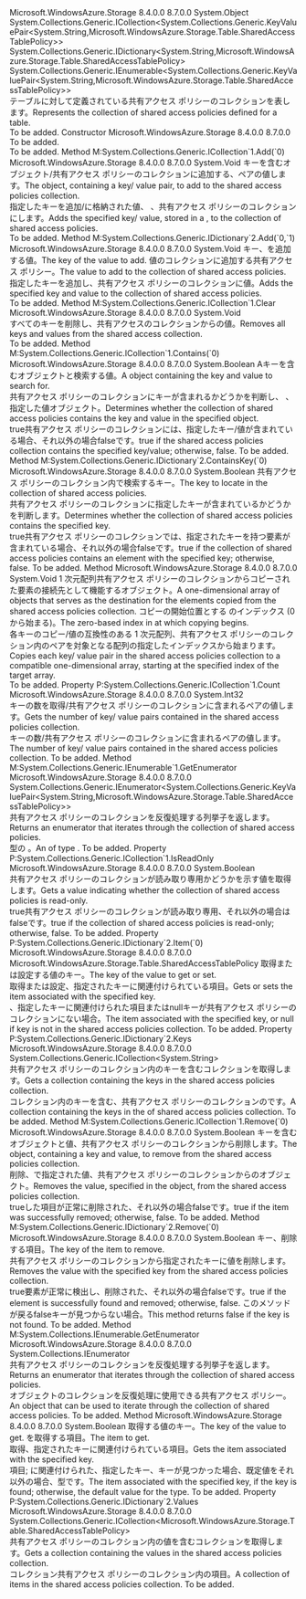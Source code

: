 <Type Name="SharedAccessTablePolicies" FullName="Microsoft.WindowsAzure.Storage.Table.SharedAccessTablePolicies">
  <TypeSignature Language="C#" Value="public sealed class SharedAccessTablePolicies : System.Collections.Generic.ICollection&lt;System.Collections.Generic.KeyValuePair&lt;string,Microsoft.WindowsAzure.Storage.Table.SharedAccessTablePolicy&gt;&gt;, System.Collections.Generic.IDictionary&lt;string,Microsoft.WindowsAzure.Storage.Table.SharedAccessTablePolicy&gt;, System.Collections.Generic.IEnumerable&lt;System.Collections.Generic.KeyValuePair&lt;string,Microsoft.WindowsAzure.Storage.Table.SharedAccessTablePolicy&gt;&gt;" />
  <TypeSignature Language="ILAsm" Value=".class public auto ansi sealed beforefieldinit SharedAccessTablePolicies extends System.Object implements class System.Collections.Generic.ICollection`1&lt;valuetype System.Collections.Generic.KeyValuePair`2&lt;string, class Microsoft.WindowsAzure.Storage.Table.SharedAccessTablePolicy&gt;&gt;, class System.Collections.Generic.IDictionary`2&lt;string, class Microsoft.WindowsAzure.Storage.Table.SharedAccessTablePolicy&gt;, class System.Collections.Generic.IEnumerable`1&lt;valuetype System.Collections.Generic.KeyValuePair`2&lt;string, class Microsoft.WindowsAzure.Storage.Table.SharedAccessTablePolicy&gt;&gt;, class System.Collections.IEnumerable" />
  <TypeSignature Language="DocId" Value="T:Microsoft.WindowsAzure.Storage.Table.SharedAccessTablePolicies" />
  <TypeSignature Language="VB.NET" Value="Public NotInheritable Class SharedAccessTablePolicies&#xA;Implements ICollection(Of KeyValuePair(Of String, SharedAccessTablePolicy)), IDictionary(Of String, SharedAccessTablePolicy), IEnumerable(Of KeyValuePair(Of String, SharedAccessTablePolicy))" />
  <TypeSignature Language="F#" Value="type SharedAccessTablePolicies = class&#xA;    interface IDictionary&lt;string, SharedAccessTablePolicy&gt;&#xA;    interface ICollection&lt;KeyValuePair&lt;string, SharedAccessTablePolicy&gt;&gt;&#xA;    interface seq&lt;KeyValuePair&lt;string, SharedAccessTablePolicy&gt;&gt;&#xA;    interface IEnumerable" />
  <AssemblyInfo>
    <AssemblyName>Microsoft.WindowsAzure.Storage</AssemblyName>
    <AssemblyVersion>8.4.0.0</AssemblyVersion>
    <AssemblyVersion>8.7.0.0</AssemblyVersion>
  </AssemblyInfo>
  <Base>
    <BaseTypeName>System.Object</BaseTypeName>
  </Base>
  <Interfaces>
    <Interface>
      <InterfaceName>System.Collections.Generic.ICollection&lt;System.Collections.Generic.KeyValuePair&lt;System.String,Microsoft.WindowsAzure.Storage.Table.SharedAccessTablePolicy&gt;&gt;</InterfaceName>
    </Interface>
    <Interface>
      <InterfaceName>System.Collections.Generic.IDictionary&lt;System.String,Microsoft.WindowsAzure.Storage.Table.SharedAccessTablePolicy&gt;</InterfaceName>
    </Interface>
    <Interface>
      <InterfaceName>System.Collections.Generic.IEnumerable&lt;System.Collections.Generic.KeyValuePair&lt;System.String,Microsoft.WindowsAzure.Storage.Table.SharedAccessTablePolicy&gt;&gt;</InterfaceName>
    </Interface>
  </Interfaces>
  <Docs>
    <summary>
            <span data-ttu-id="f4ff6-101">テーブルに対して定義されている共有アクセス ポリシーのコレクションを表します。</span><span class="sxs-lookup"><span data-stu-id="f4ff6-101">Represents the collection of shared access policies defined for a table.</span></span>
            </summary>
    <remarks>To be added.</remarks>
  </Docs>
  <Members>
    <Member MemberName=".ctor">
      <MemberSignature Language="C#" Value="public SharedAccessTablePolicies ();" />
      <MemberSignature Language="ILAsm" Value=".method public hidebysig specialname rtspecialname instance void .ctor() cil managed" />
      <MemberSignature Language="DocId" Value="M:Microsoft.WindowsAzure.Storage.Table.SharedAccessTablePolicies.#ctor" />
      <MemberSignature Language="VB.NET" Value="Public Sub New ()" />
      <MemberType>Constructor</MemberType>
      <AssemblyInfo>
        <AssemblyName>Microsoft.WindowsAzure.Storage</AssemblyName>
        <AssemblyVersion>8.4.0.0</AssemblyVersion>
        <AssemblyVersion>8.7.0.0</AssemblyVersion>
      </AssemblyInfo>
      <Parameters />
      <Docs>
        <summary>To be added.</summary>
        <remarks>To be added.</remarks>
      </Docs>
    </Member>
    <Member MemberName="Add">
      <MemberSignature Language="C#" Value="public void Add (System.Collections.Generic.KeyValuePair&lt;string,Microsoft.WindowsAzure.Storage.Table.SharedAccessTablePolicy&gt; item);" />
      <MemberSignature Language="ILAsm" Value=".method public hidebysig newslot virtual instance void Add(valuetype System.Collections.Generic.KeyValuePair`2&lt;string, class Microsoft.WindowsAzure.Storage.Table.SharedAccessTablePolicy&gt; item) cil managed" />
      <MemberSignature Language="DocId" Value="M:Microsoft.WindowsAzure.Storage.Table.SharedAccessTablePolicies.Add(System.Collections.Generic.KeyValuePair{System.String,Microsoft.WindowsAzure.Storage.Table.SharedAccessTablePolicy})" />
      <MemberSignature Language="VB.NET" Value="Public Sub Add (item As KeyValuePair(Of String, SharedAccessTablePolicy))" />
      <MemberSignature Language="F#" Value="abstract member Add : System.Collections.Generic.KeyValuePair&lt;string, Microsoft.WindowsAzure.Storage.Table.SharedAccessTablePolicy&gt; -&gt; unit&#xA;override this.Add : System.Collections.Generic.KeyValuePair&lt;string, Microsoft.WindowsAzure.Storage.Table.SharedAccessTablePolicy&gt; -&gt; unit" Usage="sharedAccessTablePolicies.Add item" />
      <MemberType>Method</MemberType>
      <Implements>
        <InterfaceMember>M:System.Collections.Generic.ICollection`1.Add(`0)</InterfaceMember>
      </Implements>
      <AssemblyInfo>
        <AssemblyName>Microsoft.WindowsAzure.Storage</AssemblyName>
        <AssemblyVersion>8.4.0.0</AssemblyVersion>
        <AssemblyVersion>8.7.0.0</AssemblyVersion>
      </AssemblyInfo>
      <ReturnValue>
        <ReturnType>System.Void</ReturnType>
      </ReturnValue>
      <Parameters>
        <Parameter Name="item" Type="System.Collections.Generic.KeyValuePair&lt;System.String,Microsoft.WindowsAzure.Storage.Table.SharedAccessTablePolicy&gt;" />
      </Parameters>
      <Docs>
        <param name="item"><span data-ttu-id="f4ff6-102"><see cref="T:System.Collections.Generic.KeyValuePair`2" />キーを含むオブジェクト/<see cref="T:Microsoft.WindowsAzure.Storage.Table.SharedAccessTablePolicy" />共有アクセス ポリシーのコレクションに追加する、ペアの値します。</span><span class="sxs-lookup"><span data-stu-id="f4ff6-102">The <see cref="T:System.Collections.Generic.KeyValuePair`2" /> object, containing a key/<see cref="T:Microsoft.WindowsAzure.Storage.Table.SharedAccessTablePolicy" /> value pair, to add to the shared access policies collection.</span></span></param>
        <summary>
            <span data-ttu-id="f4ff6-103">指定したキーを追加/<see cref="T:Microsoft.WindowsAzure.Storage.Table.SharedAccessTablePolicy" />に格納された値、 <see cref="T:System.Collections.Generic.KeyValuePair`2" />、共有アクセス ポリシーのコレクションにします。</span><span class="sxs-lookup"><span data-stu-id="f4ff6-103">Adds the specified key/<see cref="T:Microsoft.WindowsAzure.Storage.Table.SharedAccessTablePolicy" /> value, stored in a <see cref="T:System.Collections.Generic.KeyValuePair`2" />, to the collection of shared access policies.</span></span>
            </summary>
        <remarks>To be added.</remarks>
      </Docs>
    </Member>
    <Member MemberName="Add">
      <MemberSignature Language="C#" Value="public void Add (string key, Microsoft.WindowsAzure.Storage.Table.SharedAccessTablePolicy value);" />
      <MemberSignature Language="ILAsm" Value=".method public hidebysig newslot virtual instance void Add(string key, class Microsoft.WindowsAzure.Storage.Table.SharedAccessTablePolicy value) cil managed" />
      <MemberSignature Language="DocId" Value="M:Microsoft.WindowsAzure.Storage.Table.SharedAccessTablePolicies.Add(System.String,Microsoft.WindowsAzure.Storage.Table.SharedAccessTablePolicy)" />
      <MemberSignature Language="VB.NET" Value="Public Sub Add (key As String, value As SharedAccessTablePolicy)" />
      <MemberSignature Language="F#" Value="abstract member Add : string * Microsoft.WindowsAzure.Storage.Table.SharedAccessTablePolicy -&gt; unit&#xA;override this.Add : string * Microsoft.WindowsAzure.Storage.Table.SharedAccessTablePolicy -&gt; unit" Usage="sharedAccessTablePolicies.Add (key, value)" />
      <MemberType>Method</MemberType>
      <Implements>
        <InterfaceMember>M:System.Collections.Generic.IDictionary`2.Add(`0,`1)</InterfaceMember>
      </Implements>
      <AssemblyInfo>
        <AssemblyName>Microsoft.WindowsAzure.Storage</AssemblyName>
        <AssemblyVersion>8.4.0.0</AssemblyVersion>
        <AssemblyVersion>8.7.0.0</AssemblyVersion>
      </AssemblyInfo>
      <ReturnValue>
        <ReturnType>System.Void</ReturnType>
      </ReturnValue>
      <Parameters>
        <Parameter Name="key" Type="System.String" />
        <Parameter Name="value" Type="Microsoft.WindowsAzure.Storage.Table.SharedAccessTablePolicy" />
      </Parameters>
      <Docs>
        <param name="key"><span data-ttu-id="f4ff6-104">キー、<see cref="T:Microsoft.WindowsAzure.Storage.Table.SharedAccessTablePolicy" />を追加する値。</span><span class="sxs-lookup"><span data-stu-id="f4ff6-104">The key of the <see cref="T:Microsoft.WindowsAzure.Storage.Table.SharedAccessTablePolicy" /> value to add.</span></span></param>
        <param name="value"><span data-ttu-id="f4ff6-105"><see cref="T:Microsoft.WindowsAzure.Storage.Table.SharedAccessTablePolicy" />値のコレクションに追加する共有アクセス ポリシー。</span><span class="sxs-lookup"><span data-stu-id="f4ff6-105">The <see cref="T:Microsoft.WindowsAzure.Storage.Table.SharedAccessTablePolicy" /> value to add to the collection of shared access policies.</span></span></param>
        <summary>
            <span data-ttu-id="f4ff6-106">指定したキーを追加し、<see cref="T:Microsoft.WindowsAzure.Storage.Table.SharedAccessTablePolicy" />共有アクセス ポリシーのコレクションに値。</span><span class="sxs-lookup"><span data-stu-id="f4ff6-106">Adds the specified key and <see cref="T:Microsoft.WindowsAzure.Storage.Table.SharedAccessTablePolicy" /> value to the collection of shared access policies.</span></span>
            </summary>
        <remarks>To be added.</remarks>
      </Docs>
    </Member>
    <Member MemberName="Clear">
      <MemberSignature Language="C#" Value="public void Clear ();" />
      <MemberSignature Language="ILAsm" Value=".method public hidebysig newslot virtual instance void Clear() cil managed" />
      <MemberSignature Language="DocId" Value="M:Microsoft.WindowsAzure.Storage.Table.SharedAccessTablePolicies.Clear" />
      <MemberSignature Language="VB.NET" Value="Public Sub Clear ()" />
      <MemberSignature Language="F#" Value="abstract member Clear : unit -&gt; unit&#xA;override this.Clear : unit -&gt; unit" Usage="sharedAccessTablePolicies.Clear " />
      <MemberType>Method</MemberType>
      <Implements>
        <InterfaceMember>M:System.Collections.Generic.ICollection`1.Clear</InterfaceMember>
      </Implements>
      <AssemblyInfo>
        <AssemblyName>Microsoft.WindowsAzure.Storage</AssemblyName>
        <AssemblyVersion>8.4.0.0</AssemblyVersion>
        <AssemblyVersion>8.7.0.0</AssemblyVersion>
      </AssemblyInfo>
      <ReturnValue>
        <ReturnType>System.Void</ReturnType>
      </ReturnValue>
      <Parameters />
      <Docs>
        <summary>
            <span data-ttu-id="f4ff6-107">すべてのキーを削除し、<see cref="T:Microsoft.WindowsAzure.Storage.Table.SharedAccessTablePolicy" />共有アクセスのコレクションからの値。</span><span class="sxs-lookup"><span data-stu-id="f4ff6-107">Removes all keys and <see cref="T:Microsoft.WindowsAzure.Storage.Table.SharedAccessTablePolicy" /> values from the shared access collection.</span></span>
            </summary>
        <remarks>To be added.</remarks>
      </Docs>
    </Member>
    <Member MemberName="Contains">
      <MemberSignature Language="C#" Value="public bool Contains (System.Collections.Generic.KeyValuePair&lt;string,Microsoft.WindowsAzure.Storage.Table.SharedAccessTablePolicy&gt; item);" />
      <MemberSignature Language="ILAsm" Value=".method public hidebysig newslot virtual instance bool Contains(valuetype System.Collections.Generic.KeyValuePair`2&lt;string, class Microsoft.WindowsAzure.Storage.Table.SharedAccessTablePolicy&gt; item) cil managed" />
      <MemberSignature Language="DocId" Value="M:Microsoft.WindowsAzure.Storage.Table.SharedAccessTablePolicies.Contains(System.Collections.Generic.KeyValuePair{System.String,Microsoft.WindowsAzure.Storage.Table.SharedAccessTablePolicy})" />
      <MemberSignature Language="VB.NET" Value="Public Function Contains (item As KeyValuePair(Of String, SharedAccessTablePolicy)) As Boolean" />
      <MemberSignature Language="F#" Value="abstract member Contains : System.Collections.Generic.KeyValuePair&lt;string, Microsoft.WindowsAzure.Storage.Table.SharedAccessTablePolicy&gt; -&gt; bool&#xA;override this.Contains : System.Collections.Generic.KeyValuePair&lt;string, Microsoft.WindowsAzure.Storage.Table.SharedAccessTablePolicy&gt; -&gt; bool" Usage="sharedAccessTablePolicies.Contains item" />
      <MemberType>Method</MemberType>
      <Implements>
        <InterfaceMember>M:System.Collections.Generic.ICollection`1.Contains(`0)</InterfaceMember>
      </Implements>
      <AssemblyInfo>
        <AssemblyName>Microsoft.WindowsAzure.Storage</AssemblyName>
        <AssemblyVersion>8.4.0.0</AssemblyVersion>
        <AssemblyVersion>8.7.0.0</AssemblyVersion>
      </AssemblyInfo>
      <ReturnValue>
        <ReturnType>System.Boolean</ReturnType>
      </ReturnValue>
      <Parameters>
        <Parameter Name="item" Type="System.Collections.Generic.KeyValuePair&lt;System.String,Microsoft.WindowsAzure.Storage.Table.SharedAccessTablePolicy&gt;" />
      </Parameters>
      <Docs>
        <param name="item"><span data-ttu-id="f4ff6-108">A<see cref="T:System.Collections.Generic.KeyValuePair`2" />キーを含むオブジェクトと<see cref="T:Microsoft.WindowsAzure.Storage.Table.SharedAccessTablePolicy" />検索する値。</span><span class="sxs-lookup"><span data-stu-id="f4ff6-108">A <see cref="T:System.Collections.Generic.KeyValuePair`2" /> object containing the key and <see cref="T:Microsoft.WindowsAzure.Storage.Table.SharedAccessTablePolicy" /> value to search for.</span></span></param>
        <summary>
            <span data-ttu-id="f4ff6-109">共有アクセス ポリシーのコレクションにキーが含まれるかどうかを判断し、 <see cref="T:Microsoft.WindowsAzure.Storage.Table.SharedAccessTablePolicy" /> 、指定した値<see cref="T:System.Collections.Generic.KeyValuePair`2" />オブジェクト。</span><span class="sxs-lookup"><span data-stu-id="f4ff6-109">Determines whether the collection of shared access policies contains the key and <see cref="T:Microsoft.WindowsAzure.Storage.Table.SharedAccessTablePolicy" /> value in the specified <see cref="T:System.Collections.Generic.KeyValuePair`2" /> object.</span></span>
            </summary>
        <returns>
          <span data-ttu-id="f4ff6-110"><c>true</c>共有アクセス ポリシーのコレクションには、指定したキー/値が含まれている場合、それ以外の場合<c>false</c>です。</span><span class="sxs-lookup"><span data-stu-id="f4ff6-110"><c>true</c> if the shared access policies collection contains the specified key/value; otherwise, <c>false</c>.</span></span></returns>
        <remarks>To be added.</remarks>
      </Docs>
    </Member>
    <Member MemberName="ContainsKey">
      <MemberSignature Language="C#" Value="public bool ContainsKey (string key);" />
      <MemberSignature Language="ILAsm" Value=".method public hidebysig newslot virtual instance bool ContainsKey(string key) cil managed" />
      <MemberSignature Language="DocId" Value="M:Microsoft.WindowsAzure.Storage.Table.SharedAccessTablePolicies.ContainsKey(System.String)" />
      <MemberSignature Language="VB.NET" Value="Public Function ContainsKey (key As String) As Boolean" />
      <MemberSignature Language="F#" Value="abstract member ContainsKey : string -&gt; bool&#xA;override this.ContainsKey : string -&gt; bool" Usage="sharedAccessTablePolicies.ContainsKey key" />
      <MemberType>Method</MemberType>
      <Implements>
        <InterfaceMember>M:System.Collections.Generic.IDictionary`2.ContainsKey(`0)</InterfaceMember>
      </Implements>
      <AssemblyInfo>
        <AssemblyName>Microsoft.WindowsAzure.Storage</AssemblyName>
        <AssemblyVersion>8.4.0.0</AssemblyVersion>
        <AssemblyVersion>8.7.0.0</AssemblyVersion>
      </AssemblyInfo>
      <ReturnValue>
        <ReturnType>System.Boolean</ReturnType>
      </ReturnValue>
      <Parameters>
        <Parameter Name="key" Type="System.String" />
      </Parameters>
      <Docs>
        <param name="key"><span data-ttu-id="f4ff6-111">共有アクセス ポリシーのコレクション内で検索するキー。</span><span class="sxs-lookup"><span data-stu-id="f4ff6-111">The key to locate in the collection of shared access policies.</span></span></param>
        <summary>
            <span data-ttu-id="f4ff6-112">共有アクセス ポリシーのコレクションに指定したキーが含まれているかどうかを判断します。</span><span class="sxs-lookup"><span data-stu-id="f4ff6-112">Determines whether the collection of shared access policies contains the specified key.</span></span>
            </summary>
        <returns>
          <span data-ttu-id="f4ff6-113"><c>true</c>共有アクセス ポリシーのコレクションでは、指定されたキーを持つ要素が含まれている場合、それ以外の場合<c>false</c>です。</span><span class="sxs-lookup"><span data-stu-id="f4ff6-113"><c>true</c> if the collection of shared access policies contains an element with the specified key; otherwise, <c>false</c>.</span></span></returns>
        <remarks>To be added.</remarks>
      </Docs>
    </Member>
    <Member MemberName="CopyTo">
      <MemberSignature Language="C#" Value="public void CopyTo (System.Collections.Generic.KeyValuePair&lt;string,Microsoft.WindowsAzure.Storage.Table.SharedAccessTablePolicy&gt;[] array, int arrayIndex);" />
      <MemberSignature Language="ILAsm" Value=".method public hidebysig newslot virtual instance void CopyTo(valuetype System.Collections.Generic.KeyValuePair`2&lt;string, class Microsoft.WindowsAzure.Storage.Table.SharedAccessTablePolicy&gt;[] array, int32 arrayIndex) cil managed" />
      <MemberSignature Language="DocId" Value="M:Microsoft.WindowsAzure.Storage.Table.SharedAccessTablePolicies.CopyTo(System.Collections.Generic.KeyValuePair{System.String,Microsoft.WindowsAzure.Storage.Table.SharedAccessTablePolicy}[],System.Int32)" />
      <MemberSignature Language="VB.NET" Value="Public Sub CopyTo (array As KeyValuePair(Of String, SharedAccessTablePolicy)(), arrayIndex As Integer)" />
      <MemberSignature Language="F#" Value="abstract member CopyTo : System.Collections.Generic.KeyValuePair&lt;string, Microsoft.WindowsAzure.Storage.Table.SharedAccessTablePolicy&gt;[] * int -&gt; unit&#xA;override this.CopyTo : System.Collections.Generic.KeyValuePair&lt;string, Microsoft.WindowsAzure.Storage.Table.SharedAccessTablePolicy&gt;[] * int -&gt; unit" Usage="sharedAccessTablePolicies.CopyTo (array, arrayIndex)" />
      <MemberType>Method</MemberType>
      <AssemblyInfo>
        <AssemblyName>Microsoft.WindowsAzure.Storage</AssemblyName>
        <AssemblyVersion>8.4.0.0</AssemblyVersion>
        <AssemblyVersion>8.7.0.0</AssemblyVersion>
      </AssemblyInfo>
      <ReturnValue>
        <ReturnType>System.Void</ReturnType>
      </ReturnValue>
      <Parameters>
        <Parameter Name="array" Type="System.Collections.Generic.KeyValuePair&lt;System.String,Microsoft.WindowsAzure.Storage.Table.SharedAccessTablePolicy&gt;[]" />
        <Parameter Name="arrayIndex" Type="System.Int32" />
      </Parameters>
      <Docs>
        <param name="array"><span data-ttu-id="f4ff6-114">1 次元配列<see cref="T:Microsoft.WindowsAzure.Storage.Table.SharedAccessTablePolicy" />共有アクセス ポリシーのコレクションからコピーされた要素の接続先として機能するオブジェクト。</span><span class="sxs-lookup"><span data-stu-id="f4ff6-114">A one-dimensional array of <see cref="T:Microsoft.WindowsAzure.Storage.Table.SharedAccessTablePolicy" /> objects that serves as the destination for the elements copied from the shared access policies collection.</span></span></param>
        <param name="arrayIndex"><span data-ttu-id="f4ff6-115">コピーの開始位置とする <paramref name="array" /> のインデックス (0 から始まる)。</span><span class="sxs-lookup"><span data-stu-id="f4ff6-115">The zero-based index in <paramref name="array" /> at which copying begins.</span></span></param>
        <summary>
            <span data-ttu-id="f4ff6-116">各キーのコピー/<see cref="T:Microsoft.WindowsAzure.Storage.Table.SharedAccessTablePolicy" />値の互換性のある 1 次元配列、共有アクセス ポリシーのコレクション内のペアを対象となる配列の指定したインデックスから始まります。</span><span class="sxs-lookup"><span data-stu-id="f4ff6-116">Copies each key/<see cref="T:Microsoft.WindowsAzure.Storage.Table.SharedAccessTablePolicy" /> value pair in the shared access policies collection to a compatible one-dimensional array, starting at the specified index of the target array.</span></span>
            </summary>
        <remarks>To be added.</remarks>
      </Docs>
    </Member>
    <Member MemberName="Count">
      <MemberSignature Language="C#" Value="public int Count { get; }" />
      <MemberSignature Language="ILAsm" Value=".property instance int32 Count" />
      <MemberSignature Language="DocId" Value="P:Microsoft.WindowsAzure.Storage.Table.SharedAccessTablePolicies.Count" />
      <MemberSignature Language="VB.NET" Value="Public ReadOnly Property Count As Integer" />
      <MemberSignature Language="F#" Value="member this.Count : int" Usage="Microsoft.WindowsAzure.Storage.Table.SharedAccessTablePolicies.Count" />
      <MemberType>Property</MemberType>
      <Implements>
        <InterfaceMember>P:System.Collections.Generic.ICollection`1.Count</InterfaceMember>
      </Implements>
      <AssemblyInfo>
        <AssemblyName>Microsoft.WindowsAzure.Storage</AssemblyName>
        <AssemblyVersion>8.4.0.0</AssemblyVersion>
        <AssemblyVersion>8.7.0.0</AssemblyVersion>
      </AssemblyInfo>
      <ReturnValue>
        <ReturnType>System.Int32</ReturnType>
      </ReturnValue>
      <Docs>
        <summary>
            <span data-ttu-id="f4ff6-117">キーの数を取得/<see cref="T:Microsoft.WindowsAzure.Storage.Table.SharedAccessTablePolicy" />共有アクセス ポリシーのコレクションに含まれるペアの値します。</span><span class="sxs-lookup"><span data-stu-id="f4ff6-117">Gets the number of key/<see cref="T:Microsoft.WindowsAzure.Storage.Table.SharedAccessTablePolicy" /> value pairs contained in the shared access policies collection.</span></span>
            </summary>
        <value><span data-ttu-id="f4ff6-118">キーの数/<see cref="T:Microsoft.WindowsAzure.Storage.Table.SharedAccessTablePolicy" />共有アクセス ポリシーのコレクションに含まれるペアの値します。</span><span class="sxs-lookup"><span data-stu-id="f4ff6-118">The number of key/<see cref="T:Microsoft.WindowsAzure.Storage.Table.SharedAccessTablePolicy" /> value pairs contained in the shared access policies collection.</span></span></value>
        <remarks>To be added.</remarks>
      </Docs>
    </Member>
    <Member MemberName="GetEnumerator">
      <MemberSignature Language="C#" Value="public System.Collections.Generic.IEnumerator&lt;System.Collections.Generic.KeyValuePair&lt;string,Microsoft.WindowsAzure.Storage.Table.SharedAccessTablePolicy&gt;&gt; GetEnumerator ();" />
      <MemberSignature Language="ILAsm" Value=".method public hidebysig newslot virtual instance class System.Collections.Generic.IEnumerator`1&lt;valuetype System.Collections.Generic.KeyValuePair`2&lt;string, class Microsoft.WindowsAzure.Storage.Table.SharedAccessTablePolicy&gt;&gt; GetEnumerator() cil managed" />
      <MemberSignature Language="DocId" Value="M:Microsoft.WindowsAzure.Storage.Table.SharedAccessTablePolicies.GetEnumerator" />
      <MemberSignature Language="VB.NET" Value="Public Function GetEnumerator () As IEnumerator(Of KeyValuePair(Of String, SharedAccessTablePolicy))" />
      <MemberSignature Language="F#" Value="abstract member GetEnumerator : unit -&gt; System.Collections.Generic.IEnumerator&lt;System.Collections.Generic.KeyValuePair&lt;string, Microsoft.WindowsAzure.Storage.Table.SharedAccessTablePolicy&gt;&gt;&#xA;override this.GetEnumerator : unit -&gt; System.Collections.Generic.IEnumerator&lt;System.Collections.Generic.KeyValuePair&lt;string, Microsoft.WindowsAzure.Storage.Table.SharedAccessTablePolicy&gt;&gt;" Usage="sharedAccessTablePolicies.GetEnumerator " />
      <MemberType>Method</MemberType>
      <Implements>
        <InterfaceMember>M:System.Collections.Generic.IEnumerable`1.GetEnumerator</InterfaceMember>
      </Implements>
      <AssemblyInfo>
        <AssemblyName>Microsoft.WindowsAzure.Storage</AssemblyName>
        <AssemblyVersion>8.4.0.0</AssemblyVersion>
        <AssemblyVersion>8.7.0.0</AssemblyVersion>
      </AssemblyInfo>
      <ReturnValue>
        <ReturnType>System.Collections.Generic.IEnumerator&lt;System.Collections.Generic.KeyValuePair&lt;System.String,Microsoft.WindowsAzure.Storage.Table.SharedAccessTablePolicy&gt;&gt;</ReturnType>
      </ReturnValue>
      <Parameters />
      <Docs>
        <summary>
            <span data-ttu-id="f4ff6-119">共有アクセス ポリシーのコレクションを反復処理する列挙子を返します。</span><span class="sxs-lookup"><span data-stu-id="f4ff6-119">Returns an enumerator that iterates through the collection of shared access policies.</span></span>
            </summary>
        <returns><span data-ttu-id="f4ff6-120"><see cref="T:System.Collections.Generic.IEnumerator`1" /> 型の <see cref="T:System.Collections.Generic.KeyValuePair`2" />。</span><span class="sxs-lookup"><span data-stu-id="f4ff6-120">An <see cref="T:System.Collections.Generic.IEnumerator`1" /> of type <see cref="T:System.Collections.Generic.KeyValuePair`2" />.</span></span></returns>
        <remarks>To be added.</remarks>
      </Docs>
    </Member>
    <Member MemberName="IsReadOnly">
      <MemberSignature Language="C#" Value="public bool IsReadOnly { get; }" />
      <MemberSignature Language="ILAsm" Value=".property instance bool IsReadOnly" />
      <MemberSignature Language="DocId" Value="P:Microsoft.WindowsAzure.Storage.Table.SharedAccessTablePolicies.IsReadOnly" />
      <MemberSignature Language="VB.NET" Value="Public ReadOnly Property IsReadOnly As Boolean" />
      <MemberSignature Language="F#" Value="member this.IsReadOnly : bool" Usage="Microsoft.WindowsAzure.Storage.Table.SharedAccessTablePolicies.IsReadOnly" />
      <MemberType>Property</MemberType>
      <Implements>
        <InterfaceMember>P:System.Collections.Generic.ICollection`1.IsReadOnly</InterfaceMember>
      </Implements>
      <AssemblyInfo>
        <AssemblyName>Microsoft.WindowsAzure.Storage</AssemblyName>
        <AssemblyVersion>8.4.0.0</AssemblyVersion>
        <AssemblyVersion>8.7.0.0</AssemblyVersion>
      </AssemblyInfo>
      <ReturnValue>
        <ReturnType>System.Boolean</ReturnType>
      </ReturnValue>
      <Docs>
        <summary>
            <span data-ttu-id="f4ff6-121">共有アクセス ポリシーのコレクションが読み取り専用かどうかを示す値を取得します。</span><span class="sxs-lookup"><span data-stu-id="f4ff6-121">Gets a value indicating whether the collection of shared access policies is read-only.</span></span> 
            </summary>
        <value>
          <span data-ttu-id="f4ff6-122"><c>true</c>共有アクセス ポリシーのコレクションが読み取り専用、それ以外の場合は<c>false</c>です。</span><span class="sxs-lookup"><span data-stu-id="f4ff6-122"><c>true</c> if the collection of shared access policies is read-only; otherwise, <c>false</c>.</span></span></value>
        <remarks>To be added.</remarks>
      </Docs>
    </Member>
    <Member MemberName="Item">
      <MemberSignature Language="C#" Value="public Microsoft.WindowsAzure.Storage.Table.SharedAccessTablePolicy this[string key] { get; set; }" />
      <MemberSignature Language="ILAsm" Value=".property instance class Microsoft.WindowsAzure.Storage.Table.SharedAccessTablePolicy Item(string)" />
      <MemberSignature Language="DocId" Value="P:Microsoft.WindowsAzure.Storage.Table.SharedAccessTablePolicies.Item(System.String)" />
      <MemberSignature Language="VB.NET" Value="Default Public Property Item(key As String) As SharedAccessTablePolicy" />
      <MemberSignature Language="F#" Value="member this.Item(string) : Microsoft.WindowsAzure.Storage.Table.SharedAccessTablePolicy with get, set" Usage="Microsoft.WindowsAzure.Storage.Table.SharedAccessTablePolicies.Item" />
      <MemberType>Property</MemberType>
      <Implements>
        <InterfaceMember>P:System.Collections.Generic.IDictionary`2.Item(`0)</InterfaceMember>
      </Implements>
      <AssemblyInfo>
        <AssemblyName>Microsoft.WindowsAzure.Storage</AssemblyName>
        <AssemblyVersion>8.4.0.0</AssemblyVersion>
        <AssemblyVersion>8.7.0.0</AssemblyVersion>
      </AssemblyInfo>
      <ReturnValue>
        <ReturnType>Microsoft.WindowsAzure.Storage.Table.SharedAccessTablePolicy</ReturnType>
      </ReturnValue>
      <Parameters>
        <Parameter Name="key" Type="System.String" />
      </Parameters>
      <Docs>
        <param name="key"><span data-ttu-id="f4ff6-123">取得または設定する値のキー。</span><span class="sxs-lookup"><span data-stu-id="f4ff6-123">The key of the value to get or set.</span></span></param>
        <summary>
            <span data-ttu-id="f4ff6-124">取得または設定、<see cref="T:Microsoft.WindowsAzure.Storage.Table.SharedAccessTablePolicy" />指定されたキーに関連付けられている項目。</span><span class="sxs-lookup"><span data-stu-id="f4ff6-124">Gets or sets the <see cref="T:Microsoft.WindowsAzure.Storage.Table.SharedAccessTablePolicy" /> item associated with the specified key.</span></span>
            </summary>
        <value><span data-ttu-id="f4ff6-125"><see cref="T:Microsoft.WindowsAzure.Storage.Table.SharedAccessTablePolicy" /> 、指定したキーに関連付けられた項目または<c>null</c>キーが共有アクセス ポリシーのコレクションにない場合。</span><span class="sxs-lookup"><span data-stu-id="f4ff6-125">The <see cref="T:Microsoft.WindowsAzure.Storage.Table.SharedAccessTablePolicy" /> item associated with the specified key, or <c>null</c> if key is not in the shared access policies collection.</span></span></value>
        <remarks>To be added.</remarks>
      </Docs>
    </Member>
    <Member MemberName="Keys">
      <MemberSignature Language="C#" Value="public System.Collections.Generic.ICollection&lt;string&gt; Keys { get; }" />
      <MemberSignature Language="ILAsm" Value=".property instance class System.Collections.Generic.ICollection`1&lt;string&gt; Keys" />
      <MemberSignature Language="DocId" Value="P:Microsoft.WindowsAzure.Storage.Table.SharedAccessTablePolicies.Keys" />
      <MemberSignature Language="VB.NET" Value="Public ReadOnly Property Keys As ICollection(Of String)" />
      <MemberSignature Language="F#" Value="member this.Keys : System.Collections.Generic.ICollection&lt;string&gt;" Usage="Microsoft.WindowsAzure.Storage.Table.SharedAccessTablePolicies.Keys" />
      <MemberType>Property</MemberType>
      <Implements>
        <InterfaceMember>P:System.Collections.Generic.IDictionary`2.Keys</InterfaceMember>
      </Implements>
      <AssemblyInfo>
        <AssemblyName>Microsoft.WindowsAzure.Storage</AssemblyName>
        <AssemblyVersion>8.4.0.0</AssemblyVersion>
        <AssemblyVersion>8.7.0.0</AssemblyVersion>
      </AssemblyInfo>
      <ReturnValue>
        <ReturnType>System.Collections.Generic.ICollection&lt;System.String&gt;</ReturnType>
      </ReturnValue>
      <Docs>
        <summary>
            <span data-ttu-id="f4ff6-126">共有アクセス ポリシーのコレクション内のキーを含むコレクションを取得します。</span><span class="sxs-lookup"><span data-stu-id="f4ff6-126">Gets a collection containing the keys in the shared access policies collection.</span></span>
            </summary>
        <value><span data-ttu-id="f4ff6-127">コレクション内のキーを含む、共有アクセス ポリシーのコレクションのです。</span><span class="sxs-lookup"><span data-stu-id="f4ff6-127">A collection containing the keys in the of shared access policies collection.</span></span></value>
        <remarks>To be added.</remarks>
      </Docs>
    </Member>
    <Member MemberName="Remove">
      <MemberSignature Language="C#" Value="public bool Remove (System.Collections.Generic.KeyValuePair&lt;string,Microsoft.WindowsAzure.Storage.Table.SharedAccessTablePolicy&gt; item);" />
      <MemberSignature Language="ILAsm" Value=".method public hidebysig newslot virtual instance bool Remove(valuetype System.Collections.Generic.KeyValuePair`2&lt;string, class Microsoft.WindowsAzure.Storage.Table.SharedAccessTablePolicy&gt; item) cil managed" />
      <MemberSignature Language="DocId" Value="M:Microsoft.WindowsAzure.Storage.Table.SharedAccessTablePolicies.Remove(System.Collections.Generic.KeyValuePair{System.String,Microsoft.WindowsAzure.Storage.Table.SharedAccessTablePolicy})" />
      <MemberSignature Language="VB.NET" Value="Public Function Remove (item As KeyValuePair(Of String, SharedAccessTablePolicy)) As Boolean" />
      <MemberSignature Language="F#" Value="abstract member Remove : System.Collections.Generic.KeyValuePair&lt;string, Microsoft.WindowsAzure.Storage.Table.SharedAccessTablePolicy&gt; -&gt; bool&#xA;override this.Remove : System.Collections.Generic.KeyValuePair&lt;string, Microsoft.WindowsAzure.Storage.Table.SharedAccessTablePolicy&gt; -&gt; bool" Usage="sharedAccessTablePolicies.Remove item" />
      <MemberType>Method</MemberType>
      <Implements>
        <InterfaceMember>M:System.Collections.Generic.ICollection`1.Remove(`0)</InterfaceMember>
      </Implements>
      <AssemblyInfo>
        <AssemblyName>Microsoft.WindowsAzure.Storage</AssemblyName>
        <AssemblyVersion>8.4.0.0</AssemblyVersion>
        <AssemblyVersion>8.7.0.0</AssemblyVersion>
      </AssemblyInfo>
      <ReturnValue>
        <ReturnType>System.Boolean</ReturnType>
      </ReturnValue>
      <Parameters>
        <Parameter Name="item" Type="System.Collections.Generic.KeyValuePair&lt;System.String,Microsoft.WindowsAzure.Storage.Table.SharedAccessTablePolicy&gt;" />
      </Parameters>
      <Docs>
        <param name="item"><span data-ttu-id="f4ff6-128"><see cref="T:System.Collections.Generic.KeyValuePair`2" />キーを含むオブジェクトと<see cref="T:Microsoft.WindowsAzure.Storage.Table.SharedAccessTablePolicy" />値、共有アクセス ポリシーのコレクションから削除します。</span><span class="sxs-lookup"><span data-stu-id="f4ff6-128">The <see cref="T:System.Collections.Generic.KeyValuePair`2" /> object, containing a key and <see cref="T:Microsoft.WindowsAzure.Storage.Table.SharedAccessTablePolicy" /> value, to remove from the shared access policies collection.</span></span></param>
        <summary>
            <span data-ttu-id="f4ff6-129">削除、<see cref="T:Microsoft.WindowsAzure.Storage.Table.SharedAccessTablePolicy" />で指定された値、<see cref="T:System.Collections.Generic.KeyValuePair`2" />共有アクセス ポリシーのコレクションからのオブジェクト。</span><span class="sxs-lookup"><span data-stu-id="f4ff6-129">Removes the <see cref="T:Microsoft.WindowsAzure.Storage.Table.SharedAccessTablePolicy" /> value, specified in the <see cref="T:System.Collections.Generic.KeyValuePair`2" /> object, from the shared access policies collection.</span></span>
            </summary>
        <returns>
          <span data-ttu-id="f4ff6-130"><c>true</c>した項目が正常に削除された、それ以外の場合<c>false</c>です。</span><span class="sxs-lookup"><span data-stu-id="f4ff6-130"><c>true</c> if the item was successfully removed; otherwise, <c>false</c>.</span></span></returns>
        <remarks>To be added.</remarks>
      </Docs>
    </Member>
    <Member MemberName="Remove">
      <MemberSignature Language="C#" Value="public bool Remove (string key);" />
      <MemberSignature Language="ILAsm" Value=".method public hidebysig newslot virtual instance bool Remove(string key) cil managed" />
      <MemberSignature Language="DocId" Value="M:Microsoft.WindowsAzure.Storage.Table.SharedAccessTablePolicies.Remove(System.String)" />
      <MemberSignature Language="VB.NET" Value="Public Function Remove (key As String) As Boolean" />
      <MemberSignature Language="F#" Value="abstract member Remove : string -&gt; bool&#xA;override this.Remove : string -&gt; bool" Usage="sharedAccessTablePolicies.Remove key" />
      <MemberType>Method</MemberType>
      <Implements>
        <InterfaceMember>M:System.Collections.Generic.IDictionary`2.Remove(`0)</InterfaceMember>
      </Implements>
      <AssemblyInfo>
        <AssemblyName>Microsoft.WindowsAzure.Storage</AssemblyName>
        <AssemblyVersion>8.4.0.0</AssemblyVersion>
        <AssemblyVersion>8.7.0.0</AssemblyVersion>
      </AssemblyInfo>
      <ReturnValue>
        <ReturnType>System.Boolean</ReturnType>
      </ReturnValue>
      <Parameters>
        <Parameter Name="key" Type="System.String" />
      </Parameters>
      <Docs>
        <param name="key"><span data-ttu-id="f4ff6-131">キー、<see cref="T:Microsoft.WindowsAzure.Storage.Table.SharedAccessTablePolicy" />削除する項目。</span><span class="sxs-lookup"><span data-stu-id="f4ff6-131">The key of the <see cref="T:Microsoft.WindowsAzure.Storage.Table.SharedAccessTablePolicy" /> item to remove.</span></span></param>
        <summary>
            <span data-ttu-id="f4ff6-132">共有アクセス ポリシーのコレクションから指定されたキーに値を削除します。</span><span class="sxs-lookup"><span data-stu-id="f4ff6-132">Removes the value with the specified key from the shared access policies collection.</span></span>
            </summary>
        <returns>
          <span data-ttu-id="f4ff6-133"><c>true</c>要素が正常に検出し、削除された、それ以外の場合<c>false</c>です。</span><span class="sxs-lookup"><span data-stu-id="f4ff6-133"><c>true</c> if the element is successfully found and removed; otherwise, <c>false</c>.</span></span> <span data-ttu-id="f4ff6-134">このメソッドが戻る<c>false</c>キーが見つからない場合。</span><span class="sxs-lookup"><span data-stu-id="f4ff6-134">This method returns <c>false</c> if the key is not found.</span></span></returns>
        <remarks>To be added.</remarks>
      </Docs>
    </Member>
    <Member MemberName="System.Collections.IEnumerable.GetEnumerator">
      <MemberSignature Language="C#" Value="System.Collections.IEnumerator IEnumerable.GetEnumerator ();" />
      <MemberSignature Language="ILAsm" Value=".method hidebysig newslot virtual instance class System.Collections.IEnumerator System.Collections.IEnumerable.GetEnumerator() cil managed" />
      <MemberSignature Language="DocId" Value="M:Microsoft.WindowsAzure.Storage.Table.SharedAccessTablePolicies.System#Collections#IEnumerable#GetEnumerator" />
      <MemberSignature Language="VB.NET" Value="Function GetEnumerator () As IEnumerator Implements IEnumerable.GetEnumerator" />
      <MemberType>Method</MemberType>
      <Implements>
        <InterfaceMember>M:System.Collections.IEnumerable.GetEnumerator</InterfaceMember>
      </Implements>
      <AssemblyInfo>
        <AssemblyName>Microsoft.WindowsAzure.Storage</AssemblyName>
        <AssemblyVersion>8.4.0.0</AssemblyVersion>
        <AssemblyVersion>8.7.0.0</AssemblyVersion>
      </AssemblyInfo>
      <ReturnValue>
        <ReturnType>System.Collections.IEnumerator</ReturnType>
      </ReturnValue>
      <Parameters />
      <Docs>
        <summary>
            <span data-ttu-id="f4ff6-135">共有アクセス ポリシーのコレクションを反復処理する列挙子を返します。</span><span class="sxs-lookup"><span data-stu-id="f4ff6-135">Returns an enumerator that iterates through the collection of shared access policies.</span></span>
            </summary>
        <returns><span data-ttu-id="f4ff6-136"><see cref="T:System.Collections.IEnumerator" />オブジェクトのコレクションを反復処理に使用できる共有アクセス ポリシー。</span><span class="sxs-lookup"><span data-stu-id="f4ff6-136">An <see cref="T:System.Collections.IEnumerator" /> object that can be used to iterate through the collection of shared access policies.</span></span></returns>
        <remarks>To be added.</remarks>
      </Docs>
    </Member>
    <Member MemberName="TryGetValue">
      <MemberSignature Language="C#" Value="public bool TryGetValue (string key, out Microsoft.WindowsAzure.Storage.Table.SharedAccessTablePolicy value);" />
      <MemberSignature Language="ILAsm" Value=".method public hidebysig newslot virtual instance bool TryGetValue(string key, [out] class Microsoft.WindowsAzure.Storage.Table.SharedAccessTablePolicy&amp; value) cil managed" />
      <MemberSignature Language="DocId" Value="M:Microsoft.WindowsAzure.Storage.Table.SharedAccessTablePolicies.TryGetValue(System.String,Microsoft.WindowsAzure.Storage.Table.SharedAccessTablePolicy@)" />
      <MemberSignature Language="VB.NET" Value="Public Function TryGetValue (key As String, ByRef value As SharedAccessTablePolicy) As Boolean" />
      <MemberSignature Language="F#" Value="abstract member TryGetValue : string *  -&gt; bool&#xA;override this.TryGetValue : string *  -&gt; bool" Usage="sharedAccessTablePolicies.TryGetValue (key, value)" />
      <MemberType>Method</MemberType>
      <AssemblyInfo>
        <AssemblyName>Microsoft.WindowsAzure.Storage</AssemblyName>
        <AssemblyVersion>8.4.0.0</AssemblyVersion>
        <AssemblyVersion>8.7.0.0</AssemblyVersion>
      </AssemblyInfo>
      <ReturnValue>
        <ReturnType>System.Boolean</ReturnType>
      </ReturnValue>
      <Parameters>
        <Parameter Name="key" Type="System.String" />
        <Parameter Name="value" Type="Microsoft.WindowsAzure.Storage.Table.SharedAccessTablePolicy&amp;" RefType="out" />
      </Parameters>
      <Docs>
        <param name="key"><span data-ttu-id="f4ff6-137">取得する値のキー。</span><span class="sxs-lookup"><span data-stu-id="f4ff6-137">The key of the value to get.</span></span></param>
        <param name="value"><span data-ttu-id="f4ff6-138"><see cref="T:Microsoft.WindowsAzure.Storage.Table.SharedAccessTablePolicy" />を取得する項目。</span><span class="sxs-lookup"><span data-stu-id="f4ff6-138">The <see cref="T:Microsoft.WindowsAzure.Storage.Table.SharedAccessTablePolicy" /> item to get.</span></span></param>
        <summary>
            <span data-ttu-id="f4ff6-139">取得、<see cref="T:Microsoft.WindowsAzure.Storage.Table.SharedAccessTablePolicy" />指定されたキーに関連付けられている項目。</span><span class="sxs-lookup"><span data-stu-id="f4ff6-139">Gets the <see cref="T:Microsoft.WindowsAzure.Storage.Table.SharedAccessTablePolicy" /> item associated with the specified key.</span></span> 
            </summary>
        <returns><span data-ttu-id="f4ff6-140"><see cref="T:Microsoft.WindowsAzure.Storage.Table.SharedAccessTablePolicy" />項目; に関連付けられた、指定したキー、キーが見つかった場合、既定値をそれ以外の場合、<see cref="T:Microsoft.WindowsAzure.Storage.Table.SharedAccessTablePolicy" />型です。</span><span class="sxs-lookup"><span data-stu-id="f4ff6-140">The <see cref="T:Microsoft.WindowsAzure.Storage.Table.SharedAccessTablePolicy" /> item associated with the specified key, if the key is found; otherwise, the default value for the <see cref="T:Microsoft.WindowsAzure.Storage.Table.SharedAccessTablePolicy" /> type.</span></span></returns>
        <remarks>To be added.</remarks>
      </Docs>
    </Member>
    <Member MemberName="Values">
      <MemberSignature Language="C#" Value="public System.Collections.Generic.ICollection&lt;Microsoft.WindowsAzure.Storage.Table.SharedAccessTablePolicy&gt; Values { get; }" />
      <MemberSignature Language="ILAsm" Value=".property instance class System.Collections.Generic.ICollection`1&lt;class Microsoft.WindowsAzure.Storage.Table.SharedAccessTablePolicy&gt; Values" />
      <MemberSignature Language="DocId" Value="P:Microsoft.WindowsAzure.Storage.Table.SharedAccessTablePolicies.Values" />
      <MemberSignature Language="VB.NET" Value="Public ReadOnly Property Values As ICollection(Of SharedAccessTablePolicy)" />
      <MemberSignature Language="F#" Value="member this.Values : System.Collections.Generic.ICollection&lt;Microsoft.WindowsAzure.Storage.Table.SharedAccessTablePolicy&gt;" Usage="Microsoft.WindowsAzure.Storage.Table.SharedAccessTablePolicies.Values" />
      <MemberType>Property</MemberType>
      <Implements>
        <InterfaceMember>P:System.Collections.Generic.IDictionary`2.Values</InterfaceMember>
      </Implements>
      <AssemblyInfo>
        <AssemblyName>Microsoft.WindowsAzure.Storage</AssemblyName>
        <AssemblyVersion>8.4.0.0</AssemblyVersion>
        <AssemblyVersion>8.7.0.0</AssemblyVersion>
      </AssemblyInfo>
      <ReturnValue>
        <ReturnType>System.Collections.Generic.ICollection&lt;Microsoft.WindowsAzure.Storage.Table.SharedAccessTablePolicy&gt;</ReturnType>
      </ReturnValue>
      <Docs>
        <summary>
            <span data-ttu-id="f4ff6-141">共有アクセス ポリシーのコレクション内の値を含むコレクションを取得します。</span><span class="sxs-lookup"><span data-stu-id="f4ff6-141">Gets a collection containing the values in the shared access policies collection.</span></span>
            </summary>
        <value><span data-ttu-id="f4ff6-142">コレクション<see cref="T:Microsoft.WindowsAzure.Storage.Table.SharedAccessTablePolicy" />共有アクセス ポリシーのコレクション内の項目。</span><span class="sxs-lookup"><span data-stu-id="f4ff6-142">A collection of <see cref="T:Microsoft.WindowsAzure.Storage.Table.SharedAccessTablePolicy" /> items in the shared access policies collection.</span></span></value>
        <remarks>To be added.</remarks>
      </Docs>
    </Member>
  </Members>
</Type>
